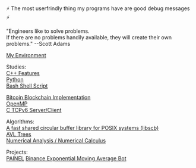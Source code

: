 :zap: The most userfrindly thing my programs have are good debug messages :zap:  
  
"Engineers like to solve problems.  
If there are no problems handily available, they will create their own problems." --Scott Adams


[My Environment](https://github.com/a2gs/myEnvironment)  
  
Studies:  
[C++ Features](https://github.com/a2gs/CPP_VersionFeatures)  
[Python](https://github.com/a2gs/pythonStudy)  
[Bash Shell Script](https://github.com/a2gs/shBash)  
  
[Bitcoin Blockchain Implementation](https://github.com/a2gs/blockchain)  
[OpenMP](https://github.com/a2gs/OMP_studies)  
[C TCPv6 Server/Client](https://github.com/a2gs/clientForkServTCP6)
  
Algorithms:  
[A fast shared circular buffer library for POSIX systems (libscb)](https://github.com/a2gs/libscb)  
[AVL Trees](https://github.com/a2gs/libbtavl)  
[Numerical Analysis / Numerical Calculus](https://github.com/a2gs/NumericalAnalysis)  
  
Projects:  
[PAINEL](https://github.com/a2gs/PAINEL)
[Binance Exponential Moving Average Bot](https://github.com/a2gs/EMA_Binance_BOT)
